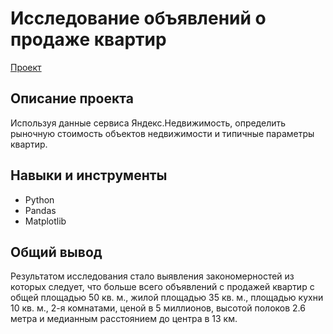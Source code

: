 # Исследование объявлений о продаже квартир

[Проект](https://github.com/yaricon/Portfolio/blob/main/Исследование%20объявлений/Исследование%20объявлений%20о%20продаже%20квартир.ipynb)

## Описание проекта

Используя данные сервиса Яндекс.Недвижимость, определить рыночную стоимость объектов недвижимости и типичные параметры квартир.

## Навыки и инструменты

- Python
- Pandas
- Matplotlib


## Общий вывод

Результатом исследования стало выявления закономерностей из которых следует, что больше всего объявлений с продажей квартир с общей площадью 50 кв. м., жилой площадью 35 кв. м., площадью кухни 10 кв. м., 2-я комнатами, ценой в 5 миллионов, высотой полоков 2.6 метра и медианным расстоянием до центра в 13 км.
